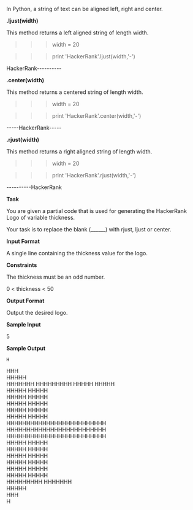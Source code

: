 In Python, a string of text can be aligned left, right and center.

**.ljust(width)**

This method returns a left aligned string of length width.

>>> width = 20

>>> print 'HackerRank'.ljust(width,'-')

HackerRank----------  

**.center(width)**

This method returns a centered string of length width.

>>> width = 20

>>> print 'HackerRank'.center(width,'-')

-----HackerRank-----

**.rjust(width)**

This method returns a right aligned string of length width.

>>> width = 20

>>> print 'HackerRank'.rjust(width,'-')

----------HackerRank

**Task**

You are given a partial code that is used for generating the HackerRank Logo of variable thickness.

Your task is to replace the blank (______) with rjust, ljust or center.

**Input Format**

A single line containing the thickness value for the logo.

**Constraints**

The thickness must be an odd number.

0 < thickness < 50

**Output Format**

Output the desired logo.

**Sample Input**

5

**Sample Output**

    H    
   HHH   
  HHHHH  
 HHHHHHH 
HHHHHHHHH
  HHHHH               HHHHH             
  HHHHH               HHHHH             
  HHHHH               HHHHH             
  HHHHH               HHHHH             
  HHHHH               HHHHH             
  HHHHH               HHHHH             
  HHHHHHHHHHHHHHHHHHHHHHHHH   
  HHHHHHHHHHHHHHHHHHHHHHHHH   
  HHHHHHHHHHHHHHHHHHHHHHHHH   
  HHHHH               HHHHH             
  HHHHH               HHHHH             
  HHHHH               HHHHH             
  HHHHH               HHHHH             
  HHHHH               HHHHH             
  HHHHH               HHHHH             
                    HHHHHHHHH 
                     HHHHHHH  
                      HHHHH   
                       HHH    
                        H 